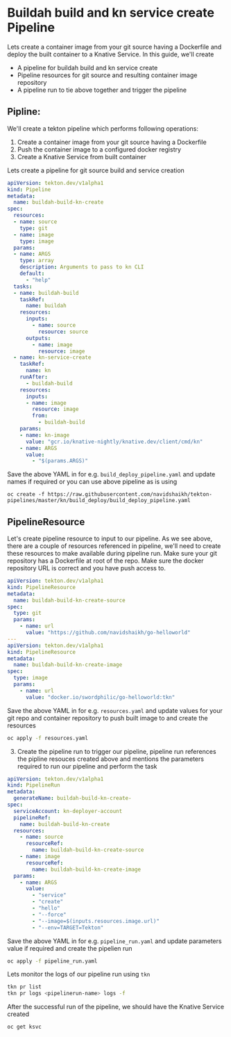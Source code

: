# Buildah build and kn service create Pipeline

Lets create a container image from your git source having a Dockerfile and
deploy the built container to a Knative Service. In this guide, we'll create

- A pipeline for buildah build and kn service create
- Pipeline resources for git source and resulting container image repository
- A pipeline run to tie above together and trigger the pipeline

## Pipline:

We'll create a tekton pipeline which performs following operations:

1. Create a container image from your git source having a Dockerfile
2. Push the container image to a configured docker registry
3. Create a Knative Service from built container

Lets create a pipeline for git source build and service creation

```yaml
apiVersion: tekton.dev/v1alpha1
kind: Pipeline
metadata:
  name: buildah-build-kn-create
spec:
  resources:
  - name: source
    type: git
  - name: image
    type: image
  params:
  - name: ARGS
    type: array
    description: Arguments to pass to kn CLI
    default:
      - "help"
  tasks:
  - name: buildah-build
    taskRef:
      name: buildah
    resources:
      inputs:
        - name: source
          resource: source
      outputs:
        - name: image
          resource: image
  - name: kn-service-create
    taskRef:
      name: kn
    runAfter:
      - buildah-build
    resources:
      inputs:
      - name: image
        resource: image
        from:
          - buildah-build
    params:
    - name: kn-image
      value: "gcr.io/knative-nightly/knative.dev/client/cmd/kn"
    - name: ARGS
      value:
        - "$(params.ARGS)"
```

Save the above YAML in for e.g. `build_deploy_pipeline.yaml` and update
names if required or you can use above pipeline as is using
```
oc create -f https://raw.githubusercontent.com/navidshaikh/tekton-pipelines/master/kn/build_deploy/build_deploy_pipeline.yaml
```

## PipelineResource

Let's create pipeline resource to input to our pipeline.
As we see above, there are a couple of resources referenced in pipeline,
we'll need to create these resources to make available during pipeline run.
Make sure your git repository has a Dockerfile at root of the repo.
Make sure the docker repository URL is correct and you have push access to.

```yaml
apiVersion: tekton.dev/v1alpha1
kind: PipelineResource
metadata:
  name: buildah-build-kn-create-source
spec:
  type: git
  params:
    - name: url
      value: "https://github.com/navidshaikh/go-helloworld"
---
apiVersion: tekton.dev/v1alpha1
kind: PipelineResource
metadata:
  name: buildah-build-kn-create-image
spec:
  type: image
  params:
    - name: url
      value: "docker.io/swordphilic/go-helloworld:tkn"
```

Save the above YAML in for e.g. `resources.yaml` and update values for your git repo and container repository to
push built image to and create the resources

```bash
oc apply -f resources.yaml
```

3. Create the pipeline run to trigger our pipeline, pipeline run references the pipline resouces created above and
mentions the parameters required to run our pipeline and perform the task

```yaml
apiVersion: tekton.dev/v1alpha1
kind: PipelineRun
metadata:
  generateName: buildah-build-kn-create-
spec:
  serviceAccount: kn-deployer-account
  pipelineRef:
    name: buildah-build-kn-create
  resources:
    - name: source
      resourceRef:
        name: buildah-build-kn-create-source
    - name: image
      resourceRef:
        name: buildah-build-kn-create-image
  params:
    - name: ARGS
      value:
        - "service"
        - "create"
        - "hello"
        - "--force"
        - "--image=$(inputs.resources.image.url)"
        - "--env=TARGET=Tekton"
```

Save the above YAML in for e.g. `pipeline_run.yaml` and update parameters value if required and
create the pipelien run

```bash
oc apply -f pipeline_run.yaml
```

Lets monitor the logs of our pipeline run using `tkn`
```bash
tkn pr list
tkn pr logs <pipelinerun-name> logs -f
```

After the successful run of the pipeline, we should have the Knative Service created
```bash
oc get ksvc
```
